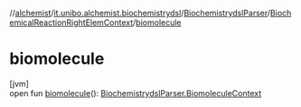 //[alchemist](../../../../index.md)/[it.unibo.alchemist.biochemistrydsl](../../index.md)/[BiochemistrydslParser](../index.md)/[BiochemicalReactionRightElemContext](index.md)/[biomolecule](biomolecule.md)

# biomolecule

[jvm]\
open fun [biomolecule](biomolecule.md)(): [BiochemistrydslParser.BiomoleculeContext](../-biomolecule-context/index.md)
